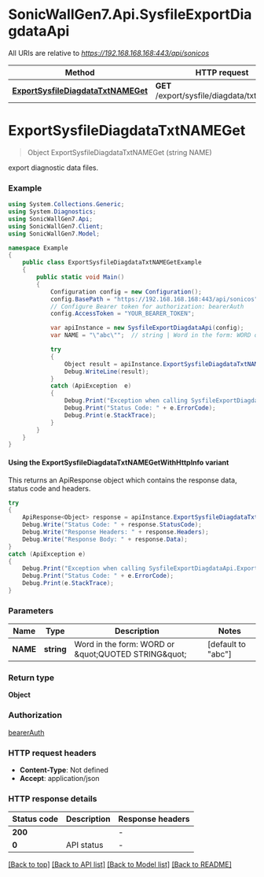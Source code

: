 # SonicWallGen7.Api.SysfileExportDiagdataApi

All URIs are relative to *https://192.168.168.168:443/api/sonicos*

| Method | HTTP request | Description |
|--------|--------------|-------------|
| [**ExportSysfileDiagdataTxtNAMEGet**](SysfileExportDiagdataApi.md#exportsysfilediagdatatxtnameget) | **GET** /export/sysfile/diagdata/txt/{NAME} |  |

<a id="exportsysfilediagdatatxtnameget"></a>
# **ExportSysfileDiagdataTxtNAMEGet**
> Object ExportSysfileDiagdataTxtNAMEGet (string NAME)



export diagnostic data files.

### Example
```csharp
using System.Collections.Generic;
using System.Diagnostics;
using SonicWallGen7.Api;
using SonicWallGen7.Client;
using SonicWallGen7.Model;

namespace Example
{
    public class ExportSysfileDiagdataTxtNAMEGetExample
    {
        public static void Main()
        {
            Configuration config = new Configuration();
            config.BasePath = "https://192.168.168.168:443/api/sonicos";
            // Configure Bearer token for authorization: bearerAuth
            config.AccessToken = "YOUR_BEARER_TOKEN";

            var apiInstance = new SysfileExportDiagdataApi(config);
            var NAME = "\"abc\"";  // string | Word in the form: WORD or \"QUOTED STRING\" (default to "abc")

            try
            {
                Object result = apiInstance.ExportSysfileDiagdataTxtNAMEGet(NAME);
                Debug.WriteLine(result);
            }
            catch (ApiException  e)
            {
                Debug.Print("Exception when calling SysfileExportDiagdataApi.ExportSysfileDiagdataTxtNAMEGet: " + e.Message);
                Debug.Print("Status Code: " + e.ErrorCode);
                Debug.Print(e.StackTrace);
            }
        }
    }
}
```

#### Using the ExportSysfileDiagdataTxtNAMEGetWithHttpInfo variant
This returns an ApiResponse object which contains the response data, status code and headers.

```csharp
try
{
    ApiResponse<Object> response = apiInstance.ExportSysfileDiagdataTxtNAMEGetWithHttpInfo(NAME);
    Debug.Write("Status Code: " + response.StatusCode);
    Debug.Write("Response Headers: " + response.Headers);
    Debug.Write("Response Body: " + response.Data);
}
catch (ApiException e)
{
    Debug.Print("Exception when calling SysfileExportDiagdataApi.ExportSysfileDiagdataTxtNAMEGetWithHttpInfo: " + e.Message);
    Debug.Print("Status Code: " + e.ErrorCode);
    Debug.Print(e.StackTrace);
}
```

### Parameters

| Name | Type | Description | Notes |
|------|------|-------------|-------|
| **NAME** | **string** | Word in the form: WORD or \&quot;QUOTED STRING\&quot; | [default to &quot;abc&quot;] |

### Return type

**Object**

### Authorization

[bearerAuth](../README.md#bearerAuth)

### HTTP request headers

 - **Content-Type**: Not defined
 - **Accept**: application/json


### HTTP response details
| Status code | Description | Response headers |
|-------------|-------------|------------------|
| **200** |  |  -  |
| **0** | API status |  -  |

[[Back to top]](#) [[Back to API list]](../README.md#documentation-for-api-endpoints) [[Back to Model list]](../README.md#documentation-for-models) [[Back to README]](../README.md)

